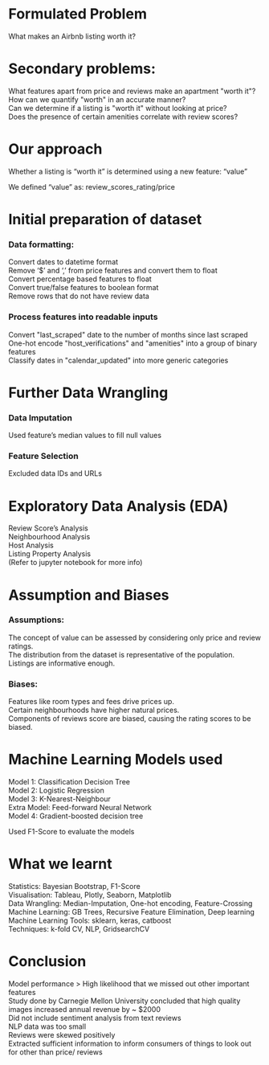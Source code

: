 # Formulated Problem
What makes an Airbnb listing worth it?
# Secondary problems:
What features apart from price and reviews make an apartment "worth it"?  
How can we quantify "worth" in an accurate manner?  
Can we determine if a listing is "worth it" without looking at price?  
Does the presence of certain amenities correlate with review scores?  
# Our approach
Whether a listing is “worth it” is determined using a new feature: “value”  
  
We defined “value” as: review_scores_rating/price  

# Initial preparation of dataset
### Data formatting:
Convert dates to datetime format  
Remove ‘$’ and ‘,’ from price features and convert them to float  
Convert percentage based features to float  
Convert true/false features to boolean format  
Remove rows that do not have review data  
### Process features into readable inputs  
Convert "last_scraped" date to the number of months since last scraped  
One-hot encode "host_verifications" and "amenities" into a group of binary features  
Classify dates in "calendar_updated" into more generic categories  

# Further Data Wrangling
### Data Imputation
Used feature’s median values to fill null values
### Feature Selection
Excluded data IDs and URLs

# Exploratory Data Analysis (EDA) 
Review Score’s Analysis  
Neighbourhood Analysis  
Host Analysis  
Listing Property Analysis  
(Refer to jupyter notebook for more info)

# Assumption and Biases
### Assumptions:
The concept of value can be assessed by considering only price and review ratings.  
The distribution from the dataset is representative of the population.  
Listings are informative enough.  
### Biases:
Features like room types and fees drive prices up.  
Certain neighbourhoods have higher natural prices.  
Components of reviews score are biased, causing the rating scores to be biased.  

# Machine Learning Models used
Model 1: Classification Decision Tree  
Model 2: Logistic Regression  
Model 3: K-Nearest-Neighbour   
Extra Model: Feed-forward Neural Network  
Model 4: Gradient-boosted decision tree  

Used F1-Score to evaluate the models  

# What we learnt
Statistics: Bayesian Bootstrap, F1-Score   
Visualisation: Tableau, Plotly, Seaborn, Matplotlib  
Data Wrangling: Median-Imputation, One-hot encoding, Feature-Crossing  
Machine Learning: GB Trees, Recursive Feature Elimination, Deep learning  
Machine Learning Tools: sklearn, keras, catboost  
Techniques: k-fold CV, NLP, GridsearchCV  

# Conclusion
Model performance > High likelihood that we missed out other important features  
Study done by Carnegie Mellon University concluded that high quality images increased annual revenue by ~ $2000  
Did not include sentiment analysis from text reviews  
NLP data was too small  
Reviews were skewed positively  
Extracted sufficient information to inform consumers of things to look out for other than price/ reviews  


